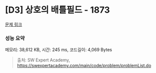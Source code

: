 # [D3] 상호의 배틀필드 - 1873 

[문제 링크](https://swexpertacademy.com/main/code/problem/problemDetail.do?contestProbId=AV5LyE7KD2ADFAXc) 

### 성능 요약

메모리: 38,612 KB, 시간: 245 ms, 코드길이: 4,069 Bytes



> 출처: SW Expert Academy, https://swexpertacademy.com/main/code/problem/problemList.do